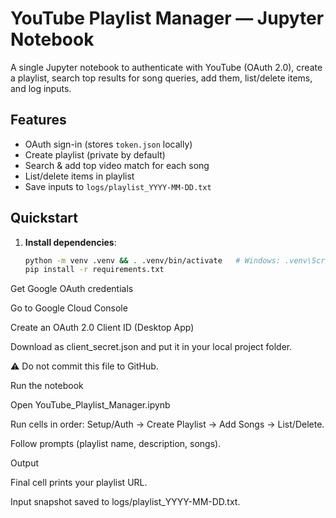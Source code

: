 # YouTube Playlist Manager — Jupyter Notebook

A single Jupyter notebook to authenticate with YouTube (OAuth 2.0), create a playlist, search top results for song queries, add them, list/delete items, and log inputs.

## Features
- OAuth sign-in (stores `token.json` locally)
- Create playlist (private by default)
- Search & add top video match for each song
- List/delete items in playlist
- Save inputs to `logs/playlist_YYYY-MM-DD.txt`

## Quickstart
1. **Install dependencies**:
   ```bash
   python -m venv .venv && . .venv/bin/activate   # Windows: .venv\Scripts\activate
   pip install -r requirements.txt

Get Google OAuth credentials

Go to Google Cloud Console

Create an OAuth 2.0 Client ID (Desktop App)

Download as client_secret.json and put it in your local project folder.

⚠️ Do not commit this file to GitHub.

Run the notebook

Open YouTube_Playlist_Manager.ipynb

Run cells in order: Setup/Auth → Create Playlist → Add Songs → List/Delete.

Follow prompts (playlist name, description, songs).

Output

Final cell prints your playlist URL.

Input snapshot saved to logs/playlist_YYYY-MM-DD.txt.

